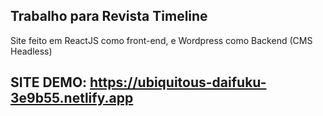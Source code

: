 
## Trabalho para Revista Timeline
Site feito em ReactJS como front-end, e Wordpress como Backend (CMS Headless)

## SITE DEMO: https://ubiquitous-daifuku-3e9b55.netlify.app

